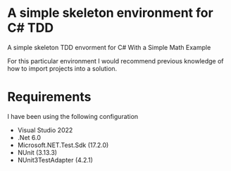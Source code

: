 # A simple skeleton environment for C# TDD 

A simple skeleton TDD envorment for C# 
With a Simple Math Example

For this particular environment I would recommend previous knowledge of how to import projects into a solution.


# Requirements

I have been using the following configuration

* Visual Studio 2022
* .Net 6.0
* Microsoft.NET.Test.Sdk (17.2.0)
* NUnit (3.13.3)
* NUnit3TestAdapter (4.2.1)
